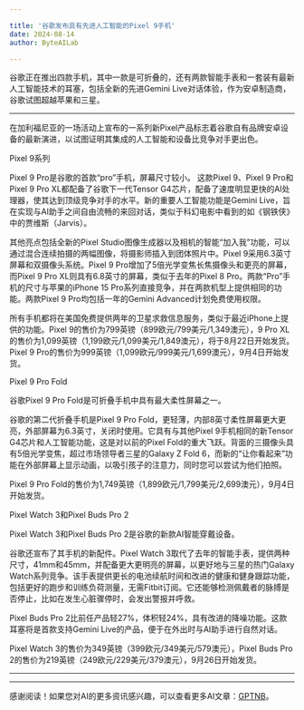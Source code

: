 ```yaml
---

title: '谷歌发布具有先进人工智能的Pixel 9手机'
date: 2024-08-14
author: ByteAILab

---
```

谷歌正在推出四款手机，其中一款是可折叠的，还有两款智能手表和一套装有最新人工智能技术的耳塞，包括全新的先进Gemini Live对话体验，作为安卓制造商，谷歌试图超越苹果和三星。

---
在加利福尼亚的一场活动上宣布的一系列新Pixel产品标志着谷歌自有品牌安卓设备的最新演进，以试图证明其集成的人工智能和设备比竞争对手更出色。

Pixel 9系列

Pixel 9 Pro是谷歌的首款“pro”手机，屏幕尺寸较小。
这款Pixel 9、Pixel 9 Pro和Pixel 9 Pro XL都配备了谷歌下一代Tensor G4芯片，配备了速度明显更快的AI处理器，使其达到顶级竞争对手的水平。新的重要人工智能功能是Gemini Live，旨在实现与AI助手之间自由流畅的来回对话，类似于科幻电影中看到的如《钢铁侠》中的贾维斯（Jarvis）。

其他亮点包括全新的Pixel Studio图像生成器以及相机的智能“加入我”功能，可以通过混合连续拍摄的两幅图像，将摄影师插入到团体照片中。Pixel 9采用6.3英寸屏幕和双摄像头系统。Pixel 9 Pro增加了5倍光学变焦长焦摄像头和更亮的屏幕，而Pixel 9 Pro XL则具有6.8英寸的屏幕，类似于去年的Pixel 8 Pro。两款“Pro”手机的尺寸与苹果的iPhone 15 Pro系列直接竞争，并在两款机型上提供相同的功能。两款Pixel 9 Pro均包括一年的Gemini Advanced计划免费使用权限。

所有手机都将在美国免费提供两年的卫星求救信息服务，类似于最近iPhone上提供的功能。Pixel 9的售价为799英镑（899欧元/799美元/1,349澳元），9 Pro XL的售价为1,099英镑（1,199欧元/1,099美元/1,849澳元），将于8月22日开始发货。Pixel 9 Pro的售价为999英镑（1,099欧元/999美元/1,699澳元），9月4日开始发货。

Pixel 9 Pro Fold

谷歌Pixel 9 Pro Fold是可折叠手机中具有最大柔性屏幕之一。


谷歌的第二代折叠手机是Pixel 9 Pro Fold，更轻薄，内部8英寸柔性屏幕更大更亮，外部屏幕为6.3英寸，关闭时使用。它具有与其他Pixel 9手机相同的新Tensor G4芯片和人工智能功能，这是对以前的Pixel Fold的重大飞跃。背面的三摄像头具有5倍光学变焦，超过市场领导者三星的Galaxy Z Fold 6，而新的“让你看起来”功能在外部屏幕上显示动画，以吸引孩子的注意力，同时您可以尝试为他们拍照。

Pixel 9 Pro Fold的售价为1,749英镑（1,899欧元/1,799美元/2,699澳元），9月4日开始发货。

Pixel Watch 3和Pixel Buds Pro 2

Pixel Watch 3和Pixel Buds Pro 2是谷歌的新款AI智能穿戴设备。


谷歌还宣布了其手机的新配件。Pixel Watch 3取代了去年的智能手表，提供两种尺寸，41mm和45mm，并配备更大更明亮的屏幕，以更好地与三星的热门Galaxy Watch系列竞争。该手表提供更长的电池续航时间和改进的健康和健身跟踪功能，包括更好的跑步和训练负荷测量，无需Fitbit订阅。它还能够检测佩戴者的脉搏是否停止，比如在发生心脏骤停时，会发出警报并呼救。

Pixel Buds Pro 2比前任产品轻27%，体积轻24%，具有改进的降噪功能。这款耳塞将是首款支持Gemini Live的产品，便于在外出时与AI助手进行自然对话。

Pixel Watch 3的售价为349英镑（399欧元/349美元/579澳元），Pixel Buds Pro 2的售价为219英镑（249欧元/229美元/379澳元），9月26日开始发货。

---
---
感谢阅读！如果您对AI的更多资讯感兴趣，可以查看更多AI文章：[GPTNB](https://gptnb.com)。
